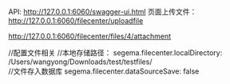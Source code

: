 API:
http://127.0.0.1:6060/swagger-ui.html
页面上传文件：
http://127.0.0.1:6060/filecenter/uploadfile

http://127.0.0.1:6060/filecenter/files/4/attachment

//配置文件相关
//本地存储路径：
segema.filecenter.localDirectory: /Users/wangyong/Downloads/test/testfiles/   
//文件存入数据库
segema.filecenter.dataSourceSave: false 